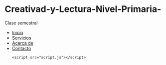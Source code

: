 # Creativad-y-Lectura-Nivel-Primaria-
Clase semestral
        <ul>
            <li><a href="#" onclick="mostrarContenido('inicio')">Inicio</a></li>
            <li><a href="#" onclick="mostrarContenido('servicios')">Servicios</a></li>
            <li><a href="#" onclick="mostrarContenido('acerca')">Acerca de</a></li>
            <li><a href="#" onclick="mostrarContenido('contacto')">Contacto</a></li>
     

    <script src="script.js"></script>
</body>
</html>
